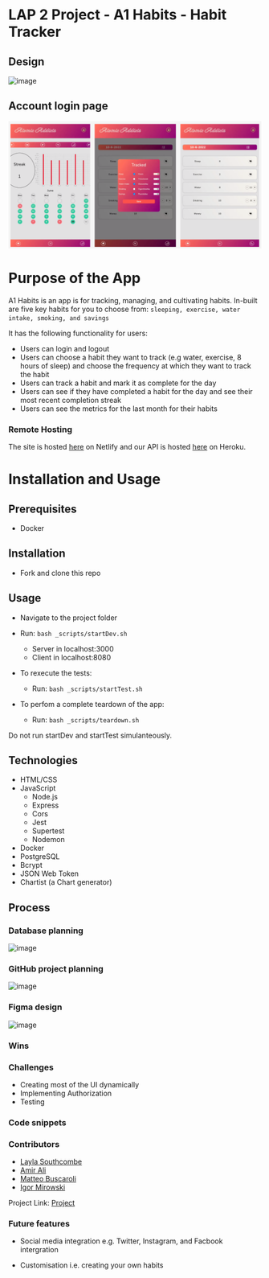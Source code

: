 # LAP 2 Project - A1 Habits - Habit Tracker

## Design

![image](client/pics/design.png)

## Account login page
![image](client/pics/login1.png)

<!-- ABOUT THE PROJECT -->

# Purpose of the App

A1 Habits is an app is for tracking, managing, and cultivating habits. In-built are five key habits for you to choose from: `sleeping, exercise, water intake, smoking, and savings`

It has the following functionality for users:

- Users can login and logout
- Users can choose a habit they want to track (e.g water, exercise, 8 hours of sleep) and choose the frequency at which they want to track the habit
- Users can track a habit and mark it as complete for the day
- Users can see if they have completed a habit for the day and see their most recent completion streak
- Users can see the metrics for the last month for their habits

### Remote Hosting

The site is hosted [here](https://a1-habits.netlify.app/) on Netlify
and our API is hosted [here]() on Heroku.

# Installation and Usage

## Prerequisites

- Docker

## Installation

- Fork and clone this repo

## Usage

- Navigate to the project folder
- Run: `bash _scripts/startDev.sh`

  - Server in localhost:3000
  - Client in localhost:8080

- To rexecute the tests:

  - Run: `bash _scripts/startTest.sh`

- To perfom a complete teardown of the app:
  - Run: `bash _scripts/teardown.sh`

Do not run startDev and startTest simulanteously.

## Technologies

- HTML/CSS
- JavaScript
  - Node.js
  - Express
  - Cors
  - Jest
  - Supertest
  - Nodemon
- Docker
- PostgreSQL
- Bcrypt
- JSON Web Token
- Chartist (a Chart generator)

## Process

### Database planning

![image](client/pics/database.png)

### GitHub project planning

![image](client/pics/kanban.png)

### Figma design

![image](client/pics/figma.png)


<!--- ### Test Coverage --->

<!--- - Client side: 33% --->

<!--- ![image](client/pics/test-client.png) --->
<!--- - Server side: 12% --->

<!--- ![image](client/pics/test-server.png) --->

### Wins

### Challenges

- Creating most of the UI dynamically
- Implementing Authorization
- Testing

### Code snippets

### Contributors

- <a href="https://github.com/LaylaSouthcombe">Layla Southcombe</a>
- <a href="https://github.com/aha000111">Amir Ali</a>
- <a href="https://github.com/buscaroli">Matteo Buscaroli</a>
- <a href="https://github.com/Igormirowski">Igor Mirowski</a>

Project Link: [Project](https://github.com/LaylaSouthcombe/A1Habits)

### Future features

- Social media integration e.g. Twitter, Instagram, and Facbook intergration

- Customisation i.e. creating your own habits
